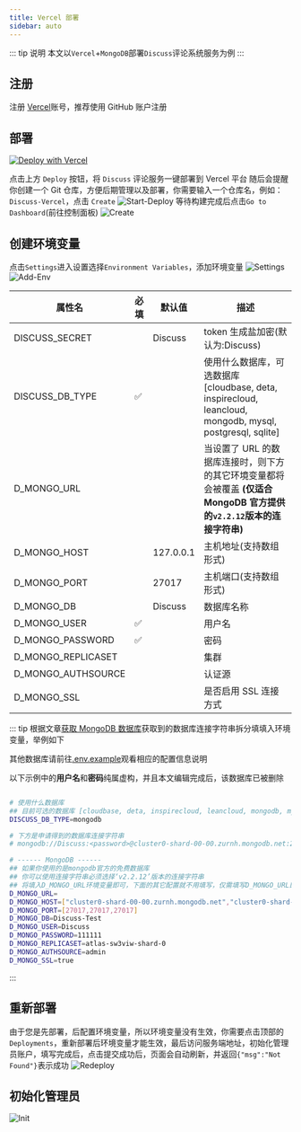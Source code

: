 ```yaml
---
title: Vercel 部署
sidebar: auto
---
```


::: tip 说明
本文以`Vercel`+`MongoDB`部署`Discuss`评论系统服务为例
:::

## 注册

注册 [Vercel](https://vercel.com/signup)账号，推荐使用 GitHub 账户注册

## 部署

[![Deploy with Vercel](https://vercel.com/button)](https://vercel.com/new/clone?repository-url=https://github.com/Lete114/Discuss-Deploy/tree/Vercel)

点击上方 `Deploy` 按钮，将 `Discuss` 评论服务一键部署到 Vercel 平台
随后会提醒你创建一个 Git 仓库，方便后期管理以及部署，你需要输入一个仓库名，例如：`Discuss-Vercel`，点击 `Create`
![Start-Deploy](/img/deploy/Vercel-ServerLess-Deploy/Start-Deploy.png)
等待构建完成后点击`Go to Dashboard`(前往控制面板)
![Create](/img/deploy/Vercel-ServerLess-Deploy/Create.png)

## 创建环境变量

点击`Settings`进入设置选择`Environment Variables`，添加环境变量
![Settings](/img/deploy/Vercel-ServerLess-Deploy/Settings.png)
![Add-Env](/img/deploy/Vercel-ServerLess-Deploy/Add-Env.png)

| 属性名             | 必填 | 默认值    | 描述                                                                                                                  |
| ------------------ | ---- | --------- | --------------------------------------------------------------------------------------------------------------------- |
| DISCUSS_SECRET     |      | Discuss   | token 生成盐加密(默认为:Discuss)                                                                                      |
| DISCUSS_DB_TYPE    | ✅   |           | 使用什么数据库，可选数据库[cloudbase, deta, inspirecloud, leancloud, mongodb, mysql, postgresql, sqlite]      |
| D_MONGO_URL        |      |           | 当设置了 URL 的数据库连接时，则下方的其它环境变量都将会被覆盖 **(仅适合 MongoDB 官方提供的`v2.2.12`版本的连接字符串)** |
| D_MONGO_HOST       |      | 127.0.0.1 | 主机地址(支持数组形式)                                                                                                |
| D_MONGO_PORT       |      | 27017     | 主机端口(支持数组形式)                                                                                                |
| D_MONGO_DB         |      | Discuss   | 数据库名称                                                                                                            |
| D_MONGO_USER       | ✅   |           | 用户名                                                                                                                |
| D_MONGO_PASSWORD   | ✅   |           | 密码                                                                                                                  |
| D_MONGO_REPLICASET |      |           | 集群                                                                                                                  |
| D_MONGO_AUTHSOURCE |      |           | 认证源                                                                                                                |
| D_MONGO_SSL        |      |           | 是否启用 SSL 连接方式                                                                                                 |

::: tip
根据文章[获取 MongoDB 数据库](/guide/Get-MongoDB-DataBase.html)获取到的数据库连接字符串拆分填填入环境变量，举例如下

其他数据库请前往[.env.example](https://github.com/Lete114/Discuss/blob/dev/.env.example)观看相应的配置信息说明

以下示例中的**用户名**和**密码**纯属虚构，并且本文编辑完成后，该数据库已被删除

```bash

# 使用什么数据库
## 目前可选的数据库 [cloudbase, deta, inspirecloud, leancloud, mongodb, mysql, postgresql, sqlite]
DISCUSS_DB_TYPE=mongodb

# 下方是申请得到的数据库连接字符串
# mongodb://Discuss:<password>@cluster0-shard-00-00.zurnh.mongodb.net:27017,cluster0-shard-00-01.zurnh.mongodb.net:27017,cluster0-shard-00-02.zurnh.mongodb.net:27017/myFirstDatabase?ssl=true&replicaSet=atlas-sw3viw-shard-0&authSource=admin&retryWrites=true&w=majority

# ------ MongoDB ------
## 如果你使用的是mongodb官方的免费数据库
## 你可以使用连接字符串必须选择‘v2.2.12’版本的连接字符串
## 将填入D_MONGO_URL环境变量即可，下面的其它配置就不用填写，仅需填写D_MONGO_URL即可
D_MONGO_URL=
D_MONGO_HOST=["cluster0-shard-00-00.zurnh.mongodb.net","cluster0-shard-00-01.zurnh.mongodb.net","cluster0-shard-00-02.zurnh.mongodb.net"]
D_MONGO_PORT=[27017,27017,27017]
D_MONGO_DB=Discuss-Test
D_MONGO_USER=Discuss
D_MONGO_PASSWORD=111111
D_MONGO_REPLICASET=atlas-sw3viw-shard-0
D_MONGO_AUTHSOURCE=admin
D_MONGO_SSL=true
```

:::

## 重新部署

由于您是先部署，后配置环境变量，所以环境变量没有生效，你需要点击顶部的`Deployments`，重新部署后环境变量才能生效，最后访问服务端地址，初始化管理员账户，填写完成后，点击提交成功后，页面会自动刷新，并返回`{"msg":"Not Found"}`表示成功
![Redeploy](/img/deploy/Vercel-ServerLess-Deploy/Redeploy.png)

## 初始化管理员

![Init](/img/deploy/Vercel-ServerLess-Deploy/Init.png)
